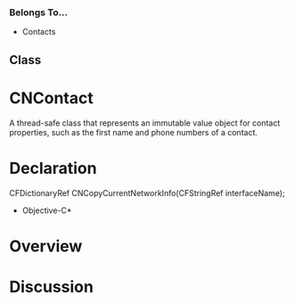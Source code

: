 ### Belongs To...
- Contacts

## Class
# CNContact

A thread-safe class that represents an immutable value object for contact properties, such as the first name and phone numbers of a contact.




# Declaration
CFDictionaryRef CNCopyCurrentNetworkInfo(CFStringRef interfaceName); 
* Objective-C*


# Overview

# Discussion


